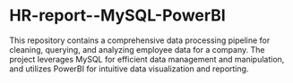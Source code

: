 # HR-report--MySQL-PowerBI
This repository contains a comprehensive data processing pipeline for cleaning, querying, and analyzing employee data for a company. The project leverages MySQL for efficient data management and manipulation, and utilizes PowerBI for intuitive data visualization and reporting.
